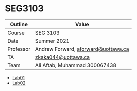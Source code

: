 # SEG3103

| Outline | Value |
| --- | --- |
| Course | SEG 3103 |
| Date | Summer 2021 |
| Professor | Andrew Forward, aforward@uottawa.ca |
| TA | zkaka044@uottawa.ca | zchen229@uottawa.ca |
| Team | Ali Aftab, Muhammad 300067438 |

* [Lab01](lab01)
* [Lab02](lab02)
